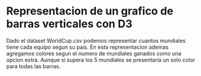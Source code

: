 # Representacion de un grafico de barras verticales con D3

Dado el dataset WorldCup.csv podemos representar cuantos mundiales tiene cada equipo segun su pais. En esta representacion ademas agregamos colores segun el numero de mundiales ganados como una opcion extra. Aunque si supera los 5 mundiales se presentaria un solo color para todas las barras.